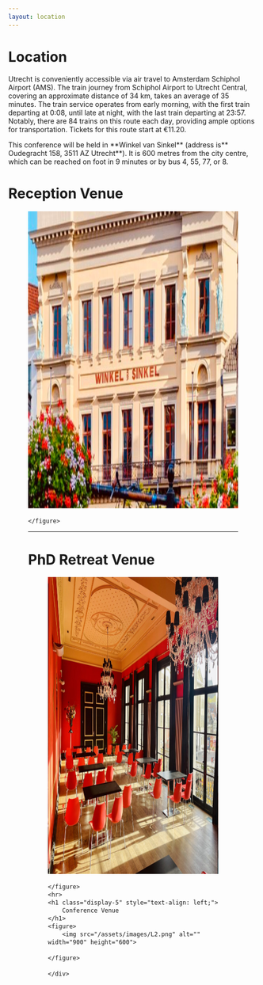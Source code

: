 ```yaml
---
layout: location
---
```



<div class="col-lg8 mx-auto">
    <h1 class="display-4" style="text-align: left;">
        Location
    </h1>
    <p>Utrecht is conveniently accessible via air travel to Amsterdam Schiphol Airport (AMS). The train journey from Schiphol Airport to Utrecht Central, covering an approximate distance of 34 km, takes an average of 35 minutes. The train service operates from early morning, with the first train departing at 0:08, until late at night, with the last train departing at 23:57. Notably, there are 84 trains on this route each day, providing ample options for transportation. Tickets for this route start at €11.20.</p>
    <p>This conference will be held in **Winkel van Sinkel** (address is** Oudegracht 158, 3511 AZ Utrecht**). It is 600 metres from the city centre, which can be reached on foot in 9 minutes or by bus 4, 55, 77, or 8.
    </p>

<div>
    <h1 class="display-5" style="text-align: left;">
        Reception Venue
    </h1>
    <figure>
        <img src="/assets/images/L0.png" alt="" width="900" height="600">
        
    </figure>  
<hr>
    <h1 class="display-5" style="text-align: left;" width="900" height="600">
        PhD Retreat Venue 
    </h1>
    <figure>
        <img src="/assets/images/L1.png" alt="" width="900" height="600">
       
    </figure>
    <hr>
    <h1 class="display-5" style="text-align: left;">
        Conference Venue
    </h1>
    <figure>
        <img src="/assets/images/L2.png" alt="" width="900" height="600">
        
    </figure>
            
    </div>


    
<!--     <br>   
     <p><b>Utrecht Science Park</b> (address is Heidelberglaan 11, 3584 CS Utrecht) is Utrecht University’s largest campus and is located in the east of the city. Utrecht Science Park houses the greater part of the university. Utrecht University maintains close ties with the city and province of Utrecht. Utrecht University, the University Medical Center Utrecht and dozens of innovative businesses and research institutes have pooled their resources at the Utrecht Science Park. This has turned the Utrecht Science Park (USP) into the beating heart of Utrecht’s knowledge-based economy. The nearest bus stop is <b>Botanical Gardens</b>. Get off at Utrecht Central Station. From there, take the bus to the Botanical Gardens stop or tram 20, 21, and 22.</p>
     <p><b>Utrecht University Hall</b> (address is Domplein 29, 3512 JE Utrecht) is the ceremonial and representative heart of Utrecht University. It is home to graduations, promotions, and orations and it is a house for debate, lecture, and conference. Every year, University Hall attracts between one hundred and two hundred thousand visitors. The main entrance is on the south side of the Domplein overlooking the statue of Jan van Nassau. Get off at Utrecht Central Station, from there take a bus to the <b>Janskerkhof bus stop</b> or the <b>Domplein bus stop</b>.</p>
-->      
</div>
